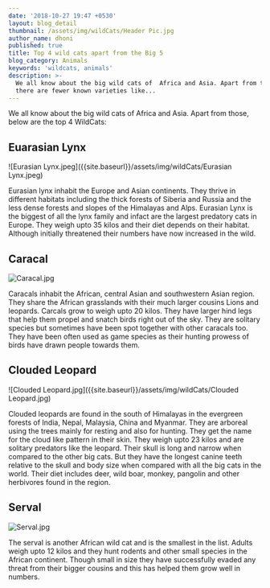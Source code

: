 ```yaml
---
date: '2018-10-27 19:47 +0530'
layout: blog_detail
thumbnail: /assets/img/wildCats/Header Pic.jpg
author_name: dhoni
published: true
title: Top 4 wild cats apart from the Big 5
blog_category: Animals
keywords: 'wildcats, animals'
description: >-
  We all know about the big wild cats of  Africa and Asia. Apart from those,
  there are fewer known varieties like...
---
```

We all know about the big wild cats of  Africa and Asia. Apart from those, below are the top 4 WildCats:

## Euarasian Lynx
![Eurasian Lynx.jpeg]({{site.baseurl}}/assets/img/wildCats/Eurasian Lynx.jpeg)

Eurasian lynx inhabit the Europe and Asian continents. They thrive in different habitats including the thick forests of Siberia and Russia and the less dense forests and slopes of the Himalayas and Alps. Eurasian Lynx is the biggest of all the lynx family and infact are the largest predatory cats in Europe. They weigh upto 35 kilos and their diet depends on their habitat. Although initially threatened their numbers have now increased in the wild.



## Caracal
![Caracal.jpg]({{site.baseurl}}/assets/img/wildCats/Caracal.jpg)

Caracals inhabit the African, central Asian and southwestern Asian region. They share the African grasslands with their much larger cousins Lions and leopards. Carcals grow to weigh upto 20 kilos. They have larger hind legs that help them propel and snatch birds right out of the sky. They are solitary species but sometimes have been spot together with other caracals too. They have been often used as game species as their hunting prowess of birds have drawn people towards them.


## Clouded Leopard
![Clouded Leopard.jpg]({{site.baseurl}}/assets/img/wildCats/Clouded Leopard.jpg)

Clouded leopards are found in the south of Himalayas in the evergreen forests of India, Nepal, Malaysia, China and Myanmar. They are  arboreal using the trees mainly for resting and also for hunting. They get the name for the cloud like pattern in their skin. They weigh upto 23 kilos and are solitary predators like the leopard. Their skull is long and narrow when compared to the other big cats. But they have the longest canine teeth relative to the skull and body size when compared with all the big cats in the world. Their diet includes deer, wild boar, monkey, pangolin and other herbivores found in the region.

## Serval
![Serval.jpg]({{site.baseurl}}/assets/img/wildCats/Serval.jpg)

The serval is another African wild cat and is the smallest in the list. Adults weigh upto 12 kilos and they hunt rodents and other small species in the African continent. Though small in size they have successfully evaded  any threat from their bigger cousins and this has helped them grow well in numbers.

